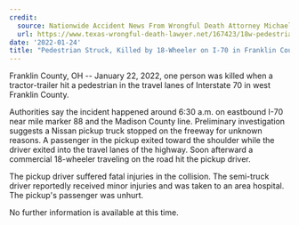 ```yaml
---
credit:
  source: Nationwide Accident News From Wrongful Death Attorney Michael Grossman
  url: https://www.texas-wrongful-death-lawyer.net/167423/18w-pedestrian-accident-i70-mm-88-franklin-county-oh.htm
date: '2022-01-24'
title: "Pedestrian Struck, Killed by 18-Wheeler on I-70 in Franklin County, OH"
---
```

Franklin County, OH -- January 22, 2022, one person was killed when a tractor-trailer hit a pedestrian in the travel lanes of Interstate 70 in west Franklin County.

Authorities say the incident happened around 6:30 a.m. on eastbound I-70 near mile marker 88 and the Madison County line. Preliminary investigation suggests a Nissan pickup truck stopped on the freeway for unknown reasons. A passenger in the pickup exited toward the shoulder while the driver exited into the travel lanes of the highway. Soon afterward a commercial 18-wheeler traveling on the road hit the pickup driver.

The pickup driver suffered fatal injuries in the collision. The semi-truck driver reportedly received minor injuries and was taken to an area hospital. The pickup's passenger was unhurt.

No further information is available at this time.
